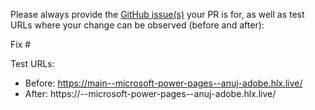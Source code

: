 Please always provide the [GitHub issue(s)](../issues) your PR is for, as well as test URLs where your change can be observed (before and after):

Fix #<gh-issue-id>

Test URLs:
- Before: https://main--microsoft-power-pages--anuj-adobe.hlx.live/
- After: https://<branch>--microsoft-power-pages--anuj-adobe.hlx.live/
